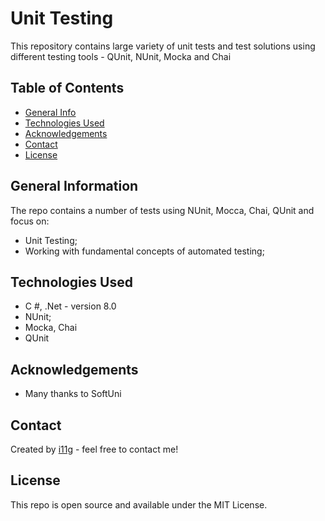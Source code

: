 # Unit Testing
This repository contains large variety of unit tests  and test solutions using different testing tools - QUnit, NUnit, Mocka and Chai  


## Table of Contents
* [General Info](#general-information)
* [Technologies Used](#technologies-used)
* [Acknowledgements](#acknowledgements)
* [Contact](#contact)
* [License](#license) 

## General Information
The repo contains a number of tests using NUnit, Mocca, Chai, QUnit and focus on:
- Unit Testing;
- Working with fundamental concepts of automated testing;

## Technologies Used
- C #, .Net - version 8.0
- NUnit;
- Mocka, Chai
- QUnit

## Acknowledgements

- Many thanks to SoftUni

## Contact
Created by [i11g](https://i11g.github.io) - feel free to contact me!

## License 
This repo is open source and available under the MIT License. 
